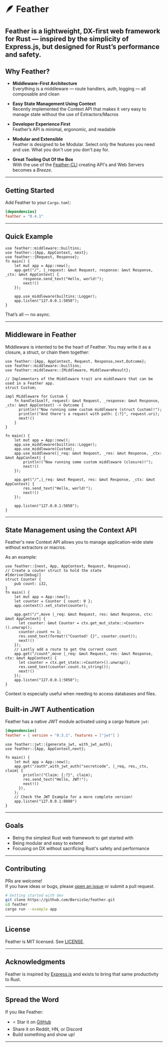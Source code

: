 # 🪶 Feather

## **Feather** is a lightweight, DX-first web framework for Rust — inspired by the simplicity of Express.js, but designed for Rust’s performance and safety.

## Why Feather?

- **Middleware-First Architecture**  
  Everything is a middleware — route handlers, auth, logging — all composable and clean

- **Easy State Management Using Context**  
  Recently implemented the Context API that makes it very easy to manage state without the use of Extractors/Macros

- **Developer Experience First**  
  Feather’s API is minimal, ergonomic, and readable

- **Modular and Extensible**  
  Feather is designed to be Modular. Select only the features you need and use. What you don't use you don't pay for.

- **Great Tooling Out Of the Box**  
  With the use of the [Feather-CLI](https://github.com/BersisSe/feather-cli/tree/main) creating API's and Web Servers becomes a _Breeze_.

---

## Getting Started

Add Feather to your `Cargo.toml`:

```toml
[dependencies]
feather = "0.4.1"
```

---

## Quick Example

```rust,no_run
use feather::middleware::builtins;
use feather::{App, AppContext, next};
use feather::{Request, Response};
fn main() {
    let mut app = App::new();
    app.get("/", |_request: &mut Request, response: &mut Response, _ctx: &mut AppContext| {
        response.send_text("Hello, world!");
        next!()
    });
    
    app.use_middleware(builtins::Logger);
    app.listen("127.0.0.1:5050");
}
```

That’s all — no async.

---

## Middleware in Feather

Middleware is intented to be the heart of Feather. You may write it as a closure, a struct, or chain them together:

```rust,no_run
use feather::{App, AppContext, Request, Response,next,Outcome};
use feather::middleware::builtins;
use feather::middleware::{Middleware, MiddlewareResult};

// Implementors of the Middleware trait are middleware that can be used in a Feather app.
struct Custom;

impl Middleware for Custom {
    fn handle(&self, request: &mut Request, _response: &mut Response, _ctx: &mut AppContext) -> Outcome {
      println!("Now running some custom middleware (struct Custom)!");
      println!("And there's a request with path: {:?}", request.uri);
      next!()
    }
}

fn main() {
    let mut app = App::new();
    app.use_middleware(builtins::Logger);
    app.use_middleware(Custom);
    app.use_middleware(|_req: &mut Request, _res: &mut Response, _ctx: &mut AppContext| {
        println!("Now running some custom middleware (closure)!");
        next!()
    });

    app.get("/",|_req: &mut Request, res: &mut Response, _ctx: &mut AppContext| {
        res.send_text("Hello, world!");
        next!()
    });

    app.listen("127.0.0.1:5050");
}
```
---

## State Management using the Context API

Feather's new Context API allows you to manage application-wide state without extractors or macros.

As an example:

```rust,no_run
use feather::{next, App, AppContext, Request, Response};
// Create a couter struct to hold the state
#[derive(Debug)]
struct Counter {
    pub count: i32,
}
fn main() {
    let mut app = App::new();
    let counter = Counter { count: 0 };
    app.context().set_state(counter);

    app.get("/",move |_req: &mut Request, res: &mut Response, ctx: &mut AppContext| {
      let counter: &mut Counter = ctx.get_mut_state::<Counter>().unwrap();
      counter.count += 1;
      res.send_text(format!("Counted! {}", counter.count));
      next!()
    });
    // Lastly add a route to get the current count
    app.get("/count",move |_req: &mut Request, res: &mut Response, ctx: &mut AppContext| {
      let counter = ctx.get_state::<Counter>().unwrap();
      res.send_text(counter.count.to_string());
      next!()
    });
    app.listen("127.0.0.1:5050");
}

```

Context is especially useful when needing to access databases and files.

## Built-in JWT Authentication

Feather has a native JWT module activated using a cargo feature `jwt`:

```toml
[dependencies]
feather = { version = "0.3.1", features = ["jwt"] }
```

```rust,no_run
use feather::jwt::{generate_jwt, with_jwt_auth};
use feather::{App, AppContext,next};

fn main() {
    let mut app = App::new();
    app.get("/auth",with_jwt_auth("secretcode", |_req, res,_ctx, claim| {
        println!("Claim: {:?}", claim);
        res.send_text("Hello, JWT!");
        next!()
      }),
    );
    // Check the JWT Example for a more complete version!
    app.listen("127.0.0.1:8080")
}
```

---

## Goals

- Being the simplest Rust web framework to get started with
- Being modular and easy to extend
- Focusing on DX without sacrificing Rust's safety and performance

---

## Contributing

PRs are welcome!  
If you have ideas or bugs, please [open an issue]([https://github.com/BersisSe/feather/issues) or submit a pull request.

```bash
# Getting started with dev
git clone https://github.com/BersisSe/feather.git
cd feather
cargo run --example app
```

---

## License

Feather is MIT licensed. See [LICENSE](./LICENSE).

---

## Acknowledgments

Feather is inspired by [Express.js](https://expressjs.com) and exists to bring that same productivity to Rust.

---

## Spread the Word

If you like Feather:

- ⭐ Star it on [GitHub](https://github.com/BersisSe/feather)
- Share it on Reddit, HN, or Discord
- Build something and show up!

---
